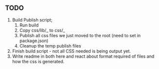 ## TODO

1. Build Publish script;
   1. Run build
   1. Copy css/lib/_ to css/_
   1. Publish all css files we just moved to the root (need to set in package.json)
   1. Cleanup the temp publish files
1. Finish build script - not all CSS needed is being output yet.
1. Write readme in both here and react about format required of files and how the css is generated.
